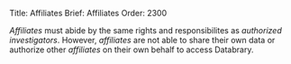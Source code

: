 Title: Affiliates
Brief: Affiliates
Order: 2300


*Affiliates* must abide by the same rights and responsibilites as *authorized investigators*. However, *affiliates* are not able to share their own data or authorize other *affiliates* on their own behalf to access Databrary.